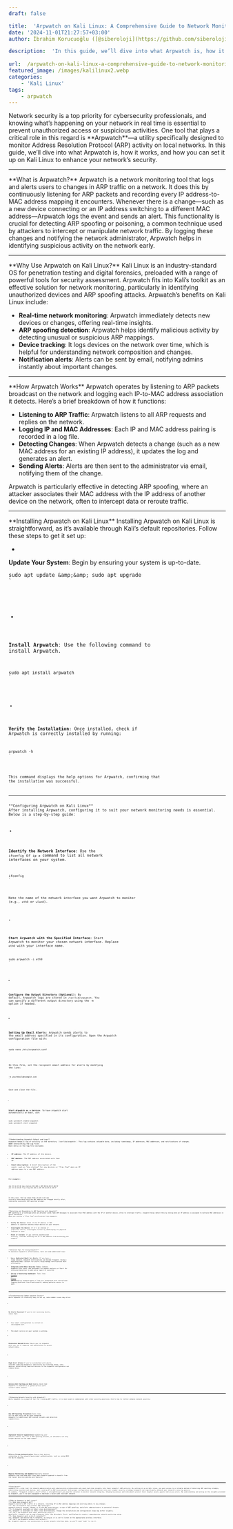 ```yaml
---
draft: false

title:  'Arpwatch on Kali Linux: A Comprehensive Guide to Network Monitoring and Security'
date: '2024-11-01T21:27:57+03:00'
author: İbrahim Korucuoğlu ([@siberoloji](https://github.com/siberoloji))

description:  'In this guide, we’ll dive into what Arpwatch is, how it works, and how you can set it up on Kali Linux to enhance your network’s security.' 
 
url:  /arpwatch-on-kali-linux-a-comprehensive-guide-to-network-monitoring-and-security/
featured_image: /images/kalilinux2.webp
categories:
    - 'Kali Linux'
tags:
    - arpwatch
---
```


<!-- wp:jetpack/markdown {"source":"Network security is a top priority for cybersecurity professionals, and knowing what’s happening on your network in real time is essential to prevent unauthorized access or suspicious activities. One tool that plays a critical role in this regard is **Arpwatch**—a utility specifically designed to monitor Address Resolution Protocol (ARP) activity on local networks. In this guide, we’ll dive into what Arpwatch is, how it works, and how you can set it up on Kali Linux to enhance your network’s security. 
 
### **What is Arpwatch?** 
Arpwatch is a network monitoring tool that logs and alerts users to changes in ARP traffic on a network. It does this by continuously listening for ARP packets and recording every IP address-to-MAC address mapping it encounters. Whenever there is a change—such as a new device connecting or an IP address switching to a different MAC address—Arpwatch logs the event and sends an alert.  
This functionality is crucial for detecting ARP spoofing or poisoning, a common technique used by attackers to intercept or manipulate network traffic. By logging these changes and notifying the network administrator, Arpwatch helps in identifying suspicious activity on the network early. 
 
### **Why Use Arpwatch on Kali Linux?** 
Kali Linux is an industry-standard OS for penetration testing and digital forensics, preloaded with a range of powerful tools for security assessment. Arpwatch fits into Kali’s toolkit as an effective solution for network monitoring, particularly in identifying unauthorized devices and ARP spoofing attacks. 
Arpwatch’s benefits on Kali Linux include: - **Real-time network monitoring**: Arpwatch immediately detects new devices or changes, offering real-time insights. - **ARP spoofing detection**: Arpwatch helps identify malicious activity by detecting unusual or suspicious ARP mappings. - **Device tracking**: It logs devices on the network over time, which is helpful for understanding network composition and changes. - **Notification alerts**: Alerts can be sent by email, notifying admins instantly about important changes. 
 
### **How Arpwatch Works** 
Arpwatch operates by listening to ARP packets broadcast on the network and logging each IP-to-MAC address association it detects. Here’s a brief breakdown of how it functions: 
1. **Listening to ARP Traffic**: Arpwatch listens to all ARP requests and replies on the network. 2. **Logging IP and MAC Addresses**: Each IP and MAC address pairing is recorded in a log file. 3. **Detecting Changes**: When Arpwatch detects a change (such as a new MAC address for an existing IP address), it updates the log and generates an alert. 4. **Sending Alerts**: Alerts are then sent to the administrator via email, notifying them of the change. 
Arpwatch is particularly effective in detecting ARP spoofing, where an attacker associates their MAC address with the IP address of another device on the network, often to intercept data or reroute traffic. 
 
### **Installing Arpwatch on Kali Linux** 
Installing Arpwatch on Kali Linux is straightforward, as it’s available through Kali’s default repositories. Follow these steps to get it set up: 
1. **Update Your System**: Begin by ensuring your system is up-to-date.    ```bash    sudo apt update \u0026amp;\u0026amp; sudo apt upgrade    ``` 
2. **Install Arpwatch**: Use the following command to install Arpwatch.    ```bash    sudo apt install arpwatch    ``` 
3. **Verify the Installation**: Once installed, check if Arpwatch is correctly installed by running:    ```bash    arpwatch -h    ```    This command displays the help options for Arpwatch, confirming that the installation was successful. 
 
### **Configuring Arpwatch on Kali Linux** 
After installing Arpwatch, configuring it to suit your network monitoring needs is essential. Below is a step-by-step guide: 
1. **Identify the Network Interface**: Use the `ifconfig` or `ip a` command to list all network interfaces on your system.    ```bash    ifconfig    ``` 
   Note the name of the network interface you want Arpwatch to monitor (e.g., `eth0` or `wlan0`). 
2. **Start Arpwatch with the Specified Interface**: Start Arpwatch to monitor your chosen network interface. Replace `eth0` with your interface name.    ```bash    sudo arpwatch -i eth0    ``` 
3. **Configure the Output Directory (Optional)**: By default, Arpwatch logs are stored in `/var/lib/arpwatch`. You can specify a different output directory using the `-N` option if needed. 
4. **Setting Up Email Alerts**: Arpwatch sends alerts to the email address specified in its configuration. Open the Arpwatch configuration file with:    ```bash    sudo nano /etc/arpwatch.conf    ``` 
   In this file, set the recipient email address for alerts by modifying the line:    ```plaintext    -m youremail@example.com    ``` 
   Save and close the file. 
5. **Start Arpwatch as a Service**: To have Arpwatch start automatically on boot, use:    ```bash    sudo systemctl enable arpwatch    sudo systemctl start arpwatch    ``` 
 
### **Understanding Arpwatch Output and Logs** 
Arpwatch keeps a log of activity in the directory `/var/lib/arpwatch`. This log contains valuable data, including timestamps, IP addresses, MAC addresses, and notifications of changes. 
#### Interpreting the Log Files 
Each entry in the log file includes: - **IP address**: The IP address of the device. - **MAC address**: The MAC address associated with that IP. - **Event description**: A brief description of the event, such as “new station” for new devices or “flip flop” when an IP address maps to a new MAC address. 
For example: 
```plaintext Jun 23 14:15:16 new station 192.168.1.105 00:1A:2B:3C:4D:5E Jun 23 14:16:20 flip flop 192.168.1.105 00:1A:2B:3C:4D:5F 
``` In this case, the log shows that `192.168.1.105` was initially associated with one MAC address but changed shortly after, indicating a possible ARP spoofing attempt. 
 
### **Detecting and Responding to ARP Spoofing with Arpwatch** 
ARP spoofing is a technique where an attacker sends fake ARP messages to associate their MAC address with the IP of another device, often to intercept traffic. Arpwatch helps detect this by noting when an IP address is assigned to multiple MAC addresses in quick succession. 
When you receive a “flip flop” notification from Arpwatch: 1. **Verify the Device**: Check if the IP address or MAC address in question matches known devices on your network. 2. **Investigate the Device**: If it’s an unknown or suspicious device, investigate further by identifying its physical location or user. 3. **Block or Isolate**: If you confirm unauthorized activity, consider blocking the IP or MAC address from accessing your network. 
 
### **Advanced Tips for Using Arpwatch** 
To maximize Arpwatch’s effectiveness, here are some additional tips: 
- **Use a Dedicated Email for Alerts**: If you have a large network, Arpwatch notifications can become frequent. Using a dedicated email account for alerts helps manage notifications more efficiently. - **Integrate with Other Security Tools**: Combine Arpwatch with tools like Wireshark for packet analysis or Snort for intrusion detection to add extra layers of security. - **Set Up a Monitoring Dashboard**: Tools like [Grafana](https://www.siberoloji.com/grafana-visualizing-data-with-precision-and-ease/) or [Kibana](https://www.siberoloji.com/kibana-a-comprehensive-guide-to-data-visualization-and-analytics/) can visualize Arpwatch data if logs are integrated with centralized logging platforms like Elasticsearch, making patterns easier to spot. 
 
### **Troubleshooting Common Arpwatch Issues** 
While Arpwatch is relatively easy to set up, some common issues may arise: 
1. **No Alerts Received**      If you’re not receiving alerts, check that:    - Your email configuration is correct in `/etc/arpwatch.conf`.    - The email service on your system is working. 
2. **Permission Denied Errors**      Ensure you run Arpwatch with `sudo`, as it requires root permissions to access network data. 
3. **High Alert Volume**      If you’re overwhelmed with alerts, consider reducing Arpwatch’s sensitivity by filtering known, safe devices. Whitelisting familiar devices in the Arpwatch configuration can reduce noise. 
4. **Service Not Starting on Boot**      Double-check that Arpwatch is enabled as a system service with `systemctl enable arpwatch`. 
 
### **Enhancing Network Security with Arpwatch** 
While Arpwatch is a powerful tool for tracking ARP traffic, it is best used in combination with other security practices. Here’s how to further enhance network security: 
1. **Use ARP Spoofing Prevention**      Tools like `arp-scan` and `arping` can be used alongside Arpwatch for additional ARP-related insights and detection capabilities. 
2. **Implement Network Segmentation**      Segmenting your network reduces the risk of ARP spoofing attacks, as attackers can only target devices on the same subnet. 
3. **Enforce Strong Authentication**      Ensure that devices connecting to the network have proper authentication, such as using WPA3 for Wi-Fi networks. 
4. **Regular Monitoring and Updates**      Regularly monitor Arpwatch logs and keep Kali Linux and Arpwatch updated to benefit from the latest security patches and features. 
 
### **Conclusion** 
Arpwatch is a vital tool for network administrators and cybersecurity professionals who need real-time insights into their network’s ARP activity. By setting it up on Kali Linux, you gain access to a reliable method of detecting ARP spoofing attempts, identifying unauthorized devices, and tracking IP-to-MAC associations. With proper configuration and integration into your broader security strategy, Arpwatch can significantly enhance your network’s security posture. 
In summary, **Arpwatch on Kali Linux** offers a straightforward yet powerful solution to monitor network integrity, helping businesses and individuals protect their digital assets against malicious actors. By understanding and acting on the insights provided by Arpwatch, you’ll be well-equipped to maintain a secure and resilient network. 
 
### **FAQs on Arpwatch in Kali Linux** 
**1. What does Arpwatch do?**      Arpwatch monitors ARP traffic on a network, recording IP-to-MAC address mappings and alerting admins to any changes. 
**2. How can Arpwatch help prevent ARP spoofing?**      Arpwatch detects unusual changes in IP and MAC associations, a sign of ARP spoofing, and alerts administrators to potential threats. 
**3. Is Arpwatch available on other Linux distributions?**      Yes, Arpwatch is available on other Linux distributions, though the installation and configuration steps may differ slightly. 
**4. Can I use Arpwatch with other monitoring tools?**      Absolutely. Arpwatch can be used alongside tools like Wireshark, Snort, and Grafana to create a comprehensive network monitoring setup. 
**5. Does Arpwatch work on Wi-Fi networks?**      Yes, Arpwatch can monitor Wi-Fi networks, as long as it is set to listen on the appropriate wireless interface. 
**6. Can I use Arpwatch without root access?**      No, Arpwatch requires root permissions to access network interface data, so you’ll need `sudo` to run it."} -->
<div class="wp-block-jetpack-markdown">Network security is a top priority for cybersecurity professionals, and knowing what’s happening on your network in real time is essential to prevent unauthorized access or suspicious activities. One tool that plays a critical role in this regard is **Arpwatch**—a utility specifically designed to monitor Address Resolution Protocol (ARP) activity on local networks. In this guide, we’ll dive into what Arpwatch is, how it works, and how you can set it up on Kali Linux to enhance your network’s security.
<hr>
**What is Arpwatch?**
Arpwatch is a network monitoring tool that logs and alerts users to changes in ARP traffic on a network. It does this by continuously listening for ARP packets and recording every IP address-to-MAC address mapping it encounters. Whenever there is a change—such as a new device connecting or an IP address switching to a different MAC address—Arpwatch logs the event and sends an alert.
This functionality is crucial for detecting ARP spoofing or poisoning, a common technique used by attackers to intercept or manipulate network traffic. By logging these changes and notifying the network administrator, Arpwatch helps in identifying suspicious activity on the network early.
<hr>
**Why Use Arpwatch on Kali Linux?**
Kali Linux is an industry-standard OS for penetration testing and digital forensics, preloaded with a range of powerful tools for security assessment. Arpwatch fits into Kali’s toolkit as an effective solution for network monitoring, particularly in identifying unauthorized devices and ARP spoofing attacks.
Arpwatch’s benefits on Kali Linux include:

* **Real-time network monitoring**: Arpwatch immediately detects new devices or changes, offering real-time insights.
* **ARP spoofing detection**: Arpwatch helps identify malicious activity by detecting unusual or suspicious ARP mappings.
* **Device tracking**: It logs devices on the network over time, which is helpful for understanding network composition and changes.
* **Notification alerts**: Alerts can be sent by email, notifying admins instantly about important changes.

<hr>
**How Arpwatch Works**
Arpwatch operates by listening to ARP packets broadcast on the network and logging each IP-to-MAC address association it detects. Here’s a brief breakdown of how it functions:

* **Listening to ARP Traffic**: Arpwatch listens to all ARP requests and replies on the network.
* **Logging IP and MAC Addresses**: Each IP and MAC address pairing is recorded in a log file.
* **Detecting Changes**: When Arpwatch detects a change (such as a new MAC address for an existing IP address), it updates the log and generates an alert.
* **Sending Alerts**: Alerts are then sent to the administrator via email, notifying them of the change.

Arpwatch is particularly effective in detecting ARP spoofing, where an attacker associates their MAC address with the IP address of another device on the network, often to intercept data or reroute traffic.
<hr>
**Installing Arpwatch on Kali Linux**
Installing Arpwatch on Kali Linux is straightforward, as it’s available through Kali’s default repositories. Follow these steps to get it set up:

* 
**Update Your System**: Begin by ensuring your system is up-to-date.
<pre><code class="language-bash">sudo apt update &amp;amp;&amp;amp; sudo apt upgrade
`</pre>

* 
**Install Arpwatch**: Use the following command to install Arpwatch.
<pre><code class="language-bash">sudo apt install arpwatch
`</pre>

* 
**Verify the Installation**: Once installed, check if Arpwatch is correctly installed by running:
<pre><code class="language-bash">arpwatch -h
`</pre>
This command displays the help options for Arpwatch, confirming that the installation was successful.


<hr>
**Configuring Arpwatch on Kali Linux**
After installing Arpwatch, configuring it to suit your network monitoring needs is essential. Below is a step-by-step guide:

* 
**Identify the Network Interface**: Use the `ifconfig` or `ip a` command to list all network interfaces on your system.
<pre><code class="language-bash">ifconfig
`</pre>
Note the name of the network interface you want Arpwatch to monitor (e.g., `eth0` or `wlan0`).

* 
**Start Arpwatch with the Specified Interface**: Start Arpwatch to monitor your chosen network interface. Replace `eth0` with your interface name.
<pre><code class="language-bash">sudo arpwatch -i eth0
`</pre>

* 
**Configure the Output Directory (Optional)**: By default, Arpwatch logs are stored in `/var/lib/arpwatch`. You can specify a different output directory using the `-N` option if needed.

* 
**Setting Up Email Alerts**: Arpwatch sends alerts to the email address specified in its configuration. Open the Arpwatch configuration file with:
<pre><code class="language-bash">sudo nano /etc/arpwatch.conf
`</pre>
In this file, set the recipient email address for alerts by modifying the line:
<pre><code class="language-plaintext">-m youremail@example.com
`</pre>
Save and close the file.

* 
**Start Arpwatch as a Service**: To have Arpwatch start automatically on boot, use:
<pre><code class="language-bash">sudo systemctl enable arpwatch
sudo systemctl start arpwatch
`</pre>


<hr>
**Understanding Arpwatch Output and Logs**
Arpwatch keeps a log of activity in the directory `/var/lib/arpwatch`. This log contains valuable data, including timestamps, IP addresses, MAC addresses, and notifications of changes.
#### Interpreting the Log Files
Each entry in the log file includes:

* **IP address**: The IP address of the device.
* **MAC address**: The MAC address associated with that IP.
* **Event description**: A brief description of the event, such as “new station” for new devices or “flip flop” when an IP address maps to a new MAC address.

For example:
<pre><code class="language-plaintext">Jun 23 14:15:16 new station 192.168.1.105 00:1A:2B:3C:4D:5E
Jun 23 14:16:20 flip flop 192.168.1.105 00:1A:2B:3C:4D:5F
`</pre>
In this case, the log shows that `192.168.1.105` was initially associated with one MAC address but changed shortly after, indicating a possible ARP spoofing attempt.
<hr>
**Detecting and Responding to ARP Spoofing with Arpwatch**
ARP spoofing is a technique where an attacker sends fake ARP messages to associate their MAC address with the IP of another device, often to intercept traffic. Arpwatch helps detect this by noting when an IP address is assigned to multiple MAC addresses in quick succession.
When you receive a “flip flop” notification from Arpwatch:

* **Verify the Device**: Check if the IP address or MAC address in question matches known devices on your network.
* **Investigate the Device**: If it’s an unknown or suspicious device, investigate further by identifying its physical location or user.
* **Block or Isolate**: If you confirm unauthorized activity, consider blocking the IP or MAC address from accessing your network.

<hr>
**Advanced Tips for Using Arpwatch**
To maximize Arpwatch’s effectiveness, here are some additional tips:

* **Use a Dedicated Email for Alerts**: If you have a large network, Arpwatch notifications can become frequent. Using a dedicated email account for alerts helps manage notifications more efficiently.
* **Integrate with Other Security Tools**: Combine Arpwatch with tools like Wireshark for packet analysis or Snort for intrusion detection to add extra layers of security.
* **Set Up a Monitoring Dashboard**: Tools like <a href="https://www.siberoloji.com/grafana-visualizing-data-with-precision-and-ease/">Grafana</a> or <a href="https://www.siberoloji.com/kibana-a-comprehensive-guide-to-data-visualization-and-analytics/">Kibana</a> can visualize Arpwatch data if logs are integrated with centralized logging platforms like Elasticsearch, making patterns easier to spot.

<hr>
**Troubleshooting Common Arpwatch Issues**
While Arpwatch is relatively easy to set up, some common issues may arise:

* 
**No Alerts Received** 
If you’re not receiving alerts, check that:

* Your email configuration is correct in `/etc/arpwatch.conf`.
* The email service on your system is working.


* 
**Permission Denied Errors** 
Ensure you run Arpwatch with `sudo`, as it requires root permissions to access network data.

* 
**High Alert Volume** 
If you’re overwhelmed with alerts, consider reducing Arpwatch’s sensitivity by filtering known, safe devices. Whitelisting familiar devices in the Arpwatch configuration can reduce noise.

* 
**Service Not Starting on Boot** 
Double-check that Arpwatch is enabled as a system service with `systemctl enable arpwatch`.


<hr>
**Enhancing Network Security with Arpwatch**
While Arpwatch is a powerful tool for tracking ARP traffic, it is best used in combination with other security practices. Here’s how to further enhance network security:

* 
**Use ARP Spoofing Prevention** 
Tools like `arp-scan` and `arping` can be used alongside Arpwatch for additional ARP-related insights and detection capabilities.

* 
**Implement Network Segmentation** 
Segmenting your network reduces the risk of ARP spoofing attacks, as attackers can only target devices on the same subnet.

* 
**Enforce Strong Authentication** 
Ensure that devices connecting to the network have proper authentication, such as using WPA3 for Wi-Fi networks.

* 
**Regular Monitoring and Updates** 
Regularly monitor Arpwatch logs and keep Kali Linux and Arpwatch updated to benefit from the latest security patches and features.


<hr>
**Conclusion**
Arpwatch is a vital tool for network administrators and cybersecurity professionals who need real-time insights into their network’s ARP activity. By setting it up on Kali Linux, you gain access to a reliable method of detecting ARP spoofing attempts, identifying unauthorized devices, and tracking IP-to-MAC associations. With proper configuration and integration into your broader security strategy, Arpwatch can significantly enhance your network’s security posture.
In summary, **Arpwatch on Kali Linux** offers a straightforward yet powerful solution to monitor network integrity, helping businesses and individuals protect their digital assets against malicious actors. By understanding and acting on the insights provided by Arpwatch, you’ll be well-equipped to maintain a secure and resilient network.
<hr>
**FAQs on Arpwatch in Kali Linux**
**1. What does Arpwatch do?** 
Arpwatch monitors ARP traffic on a network, recording IP-to-MAC address mappings and alerting admins to any changes.
**2. How can Arpwatch help prevent ARP spoofing?** 
Arpwatch detects unusual changes in IP and MAC associations, a sign of ARP spoofing, and alerts administrators to potential threats.
**3. Is Arpwatch available on other Linux distributions?** 
Yes, Arpwatch is available on other Linux distributions, though the installation and configuration steps may differ slightly.
**4. Can I use Arpwatch with other monitoring tools?** 
Absolutely. Arpwatch can be used alongside tools like Wireshark, Snort, and Grafana to create a comprehensive network monitoring setup.
**5. Does Arpwatch work on Wi-Fi networks?** 
Yes, Arpwatch can monitor Wi-Fi networks, as long as it is set to listen on the appropriate wireless interface.
**6. Can I use Arpwatch without root access?** 
No, Arpwatch requires root permissions to access network interface data, so you’ll need `sudo` to run it.
</div>
<!-- /wp:jetpack/markdown -->